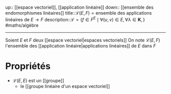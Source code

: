 
up:: [[espace vectoriel]], [[application linéaire]]
down:: [[ensemble des endomorphismes linéaires]]
title::$\mathcal{L}(E, F) = \text{ensemble des applications linéaires de } E \to F$
description::$\mathcal{L} = \{ f \in F^{E} \mid \forall (u, v)\in E, \forall \lambda \in \mathbf{K},  \}$
#maths/algèbre 

----
Soient $E$ et $F$ deux [[espace vectoriel|espaces vectoriels]]
On note $\mathcal{L}(E, F)$ l'ensemble des [[application linéaire|applications linéaires]] de $E$ dans $F$

# Propriétés

 - $\mathcal{L}(E, E)$ est un [[groupe]]
     - le [[groupe linéaire d'un espace vectoriel]]
